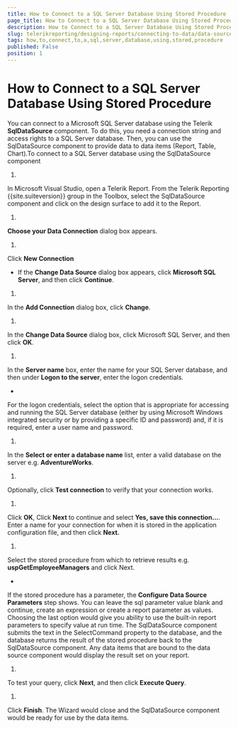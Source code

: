 ```yaml
---
title: How to Connect to a SQL Server Database Using Stored Procedure
page_title: How to Connect to a SQL Server Database Using Stored Procedure | for Telerik Reporting Documentation
description: How to Connect to a SQL Server Database Using Stored Procedure
slug: telerikreporting/designing-reports/connecting-to-data/data-source-components/sqldatasource-component/-how-to/how-to-connect-to-a-sql-server-database-using-stored-procedure
tags: how,to,connect,to,a,sql,server,database,using,stored,procedure
published: False
position: 1
---
```


# How to Connect to a SQL Server Database Using Stored Procedure



You can connect to a Microsoft SQL Server database using the Telerik
      __SqlDataSource__ component. To do this, you need a connection string and access
      rights to a SQL Server database. Then, you can use the SqlDataSource component
      to provide data to data items (Report, Table, Chart).To connect to a SQL Server database using the SqlDataSource component

1. 

In Microsoft Visual Studio, open a Telerik Report. From the 
            Telerik Reporting {{site.suiteversion}} group in the Toolbox, select the 
            SqlDataSource component and click on the design surface to add it 
            to the Report.

1. 

__Choose your Data Connection__ dialog box appears.

1. 

Click __New Connection__

* If the __Change Data Source__ dialog box appears, click 
            __Microsoft SQL Server__, and then click __Continue__.

1. 

In the __Add Connection__ dialog box, 
            click __Change__.

1. 

In the __Change Data Source__ dialog box, click Microsoft SQL Server,
            and then click __OK__.

1. 

In the __Server name__ box, enter the name for your SQL Server database,
            and then under __Logon to the server__, enter the logon credentials.

* 

For the logon credentials, select the option that is appropriate for accessing and running the SQL Server database (either by using Microsoft Windows integrated security or by providing a specific ID and password) and, if it is required, enter a user name and password.

1. 

In the __Select or enter a database name__ list,
            enter a valid database on the server e.g. __AdventureWorks__.

1. 

Optionally, click __Test connection__ to verify that your 
            connection works.

1. 

Click __OK__, Click __Next__ 
            to continue and select __Yes, save this connection…__. 
            Enter a name for your connection for when it is stored in the application 
            configuration file, and then click __Next.__

1. 

Select the stored procedure from which to retrieve results
            e.g. __uspGetEmployeeManagers__ and click Next.

* 

If the stored procedure has a parameter, the __Configure Data 
            Source Parameters__ step shows. You can leave the sql parameter value 
            blank and continue, create an expression or create a report parameter
            as values. Choosing the last option would give you ability to use the
            built-in report parameters to specify value at run time. The 
            SqlDataSource component submits the text in the SelectCommand property
            to the database, and the database returns the result of the stored 
            procedure back to the SqlDataSource component. Any data items that are 
            bound to the data source component would display the result set on your 
            report.

1. 

To test your query, click __Next__, and then 
            click __Execute Query__.

1. 

Click __Finish__. The Wizard would close 
            and the SqlDataSource component would be ready for use by the data 
            items.
